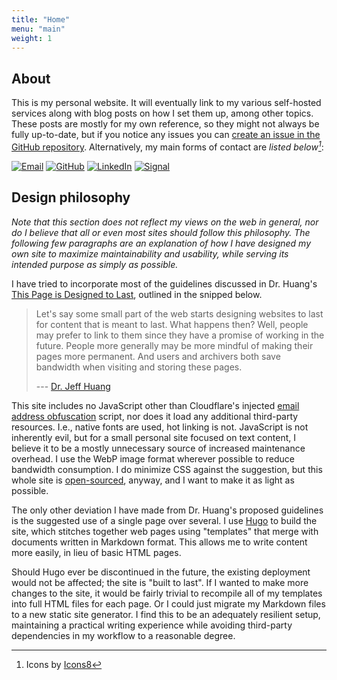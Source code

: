```yaml
---
title: "Home"
menu: "main"
weight: 1
---
```


## About

This is my personal website. It will eventually link to my various self-hosted
services along with blog posts on how I set them up, among other topics. These
posts are mostly for my own reference, so they might not always be fully
up-to-date, but if you notice any issues you can
[create an issue in the GitHub repository](https://github.com/ldmitch/ldmitch.dev/issues/new).
Alternatively, my main forms of contact are <cite>listed below[^1]</cite>:

[^1]: Icons by [Icons8](https://icons8.com/)

[![Email](/images/email-light.webp)](mailto:liam.mitchell@uwaterloo.ca)
[![GitHub](/images/github-light.webp)](https://github.com/ldmitch)
[![LinkedIn](/images/linkedin-light.webp)](https://www.linkedin.com/in/liamdmitchell/)
[![Signal](/images/signal-light.webp)](https://signal.me/#eu/D9ahAdeW8Zbb9Nlp_Priz3iuK5Cce0le33frY5Xlt31O0QdNprdF5ZmoxcCf88Ga)

## Design philosophy

*Note that this section does not reflect my views on the web in general, nor do
I believe that all or even most sites should follow this philosophy. The
following few paragraphs are an explanation of how I have designed my own site
to maximize maintainability and usability, while serving its intended purpose as
simply as possible.*

I have tried to incorporate most of the guidelines discussed in Dr. Huang's
[This Page is Designed to Last](https://jeffhuang.com/designed_to_last/),
outlined in the snipped below.

> Let's say some small part of the web starts designing websites to last for
> content that is meant to last. What happens then? Well, people may prefer to
> link to them since they have a promise of working in the future. People more
> generally may be more mindful of making their pages more permanent. And users
> and archivers both save bandwidth when visiting and storing these pages.
>
> --- [Dr. Jeff Huang](https://jeffhuang.com/)

This site includes no JavaScript other than Cloudflare's injected [email address
obfuscation](https://developers.cloudflare.com/waf/tools/scrape-shield/email-address-obfuscation/)
script, nor does it load any additional third-party resources. I.e., native
fonts are used, hot linking is not. JavaScript is not inherently evil, but for a
small personal site focused on text content, I believe it to be a mostly
unnecessary source of increased maintenance overhead. I use the WebP image
format wherever possible to reduce bandwidth consumption. I do minimize CSS
against the suggestion, but this whole site is
[open-sourced](https://github.com/ldmitch/ldmitch.dev), anyway, and I want to
make it as light as possible.

The only other deviation I have made from Dr. Huang's proposed guidelines is the
suggested use of a single page over several. I use [Hugo](https://gohugo.io/) to
build the site, which stitches together web pages using "templates" that merge
with documents written in Markdown format. This allows me to write content more
easily, in lieu of basic HTML pages.

Should Hugo ever be discontinued in the future, the existing deployment would
not be affected; the site is "built to last". If I wanted to make more changes
to the site, it would be fairly trivial to recompile all of my templates into
full HTML files for each page. Or I could just migrate my Markdown files to a
new static site generator. I find this to be an adequately resilient setup,
maintaining a practical writing experience while avoiding third-party
dependencies in my workflow to a reasonable degree.
